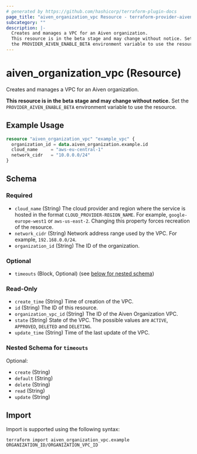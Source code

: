 ```yaml
---
# generated by https://github.com/hashicorp/terraform-plugin-docs
page_title: "aiven_organization_vpc Resource - terraform-provider-aiven"
subcategory: ""
description: |-
  Creates and manages a VPC for an Aiven organization.
  This resource is in the beta stage and may change without notice. Set
  the PROVIDER_AIVEN_ENABLE_BETA environment variable to use the resource.
---
```


# aiven_organization_vpc (Resource)

Creates and manages a VPC for an Aiven organization. 

**This resource is in the beta stage and may change without notice.** Set
the `PROVIDER_AIVEN_ENABLE_BETA` environment variable to use the resource.

## Example Usage

```terraform
resource "aiven_organization_vpc" "example_vpc" {
  organization_id = data.aiven_organization.example.id
  cloud_name     = "aws-eu-central-1"
  network_cidr   = "10.0.0.0/24"
}
```

<!-- schema generated by tfplugindocs -->
## Schema

### Required

- `cloud_name` (String) The cloud provider and region where the service is hosted in the format `CLOUD_PROVIDER-REGION_NAME`. For example, `google-europe-west1` or `aws-us-east-2`. Changing this property forces recreation of the resource.
- `network_cidr` (String) Network address range used by the VPC. For example, `192.168.0.0/24`.
- `organization_id` (String) The ID of the organization.

### Optional

- `timeouts` (Block, Optional) (see [below for nested schema](#nestedblock--timeouts))

### Read-Only

- `create_time` (String) Time of creation of the VPC.
- `id` (String) The ID of this resource.
- `organization_vpc_id` (String) The ID of the Aiven Organization VPC.
- `state` (String) State of the VPC. The possible values are `ACTIVE`, `APPROVED`, `DELETED` and `DELETING`.
- `update_time` (String) Time of the last update of the VPC.

<a id="nestedblock--timeouts"></a>
### Nested Schema for `timeouts`

Optional:

- `create` (String)
- `default` (String)
- `delete` (String)
- `read` (String)
- `update` (String)

## Import

Import is supported using the following syntax:

```shell
terraform import aiven_organization_vpc.example ORGANIZATION_ID/ORGANIZATION_VPC_ID
```
